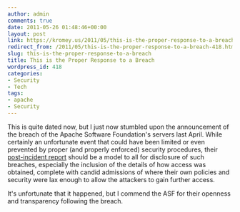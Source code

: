```yaml
---
author: admin
comments: true
date: 2011-05-26 01:48:46+00:00
layout: post
link: https://kromey.us/2011/05/this-is-the-proper-response-to-a-breach-418.html
redirect_from: /2011/05/this-is-the-proper-response-to-a-breach-418.html
slug: this-is-the-proper-response-to-a-breach
title: This is the Proper Response to a Breach
wordpress_id: 418
categories:
- Security
- Tech
tags:
- apache
- Security
---
```


This is quite dated now, but I just now stumbled upon the announcement of the breach of the Apache Software Foundation's servers last April. While certainly an unfortunate event that could have been limited or even prevented by proper (and properly enforced) security procedures, their [post-incident report](https://blogs.apache.org/infra/entry/apache_org_04_09_2010) should be a model to all for disclosure of such breaches, especially the inclusion of the details of how access was obtained, complete with candid admissions of where their own policies and security were lax enough to allow the attackers to gain further access.

It's unfortunate that it happened, but I commend the ASF for their openness and transparency following the breach.

